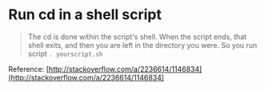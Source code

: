 # Run cd in a shell script

>The cd is done within the script's shell. When the script ends, that shell exits, and then you are left in the directory you were. So you run script `. yourscript.sh`


Reference: [http://stackoverflow.com/a/2236614/1146834](http://stackoverflow.com/a/2236614/1146834)
